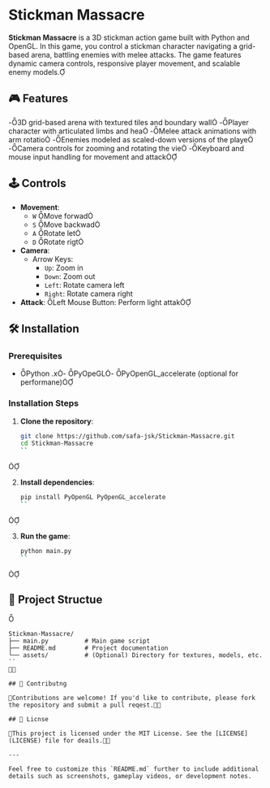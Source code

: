 # Stickman Massacre

**Stickman Massacre** is a 3D stickman action game built with Python and OpenGL. In this game, you control a stickman character navigating a grid-based arena, battling enemies with melee attacks. The game features dynamic camera controls, responsive player movement, and scalable enemy models.

## 🎮 Features

-3D grid-based arena with textured tiles and boundary wall
-Player character with articulated limbs and hea
-Melee attack animations with arm rotatio
-Enemies modeled as scaled-down versions of the playe
-Camera controls for zooming and rotating the vie
-Keyboard and mouse input handling for movement and attack

## 🕹️ Controls

- **Movement**:
  - `W` Move forwad
  - `S` Move backwad
  - `A` Rotate let
  - `D` Rotate rigt
- **Camera**:
  - Arrow Keys:
    - `Up`: Zoom in
    - `Down`: Zoom out
    - `Left`: Rotate camera left
    - `Right`: Rotate camera right
- **Attack**:
   Left Mouse Button: Perform light attak

## 🛠️ Installation

### Prerequisites
- Python .x- PyOpeGL- PyOpenGL_accelerate (optional for performane)

### Installation Steps

1. **Clone the repository**:

   ```bash
   git clone https://github.com/safa-jsk/Stickman-Massacre.git
   cd Stickman-Massacre
   ``


2. **Install dependencies**:

   ```bash
   pip install PyOpenGL PyOpenGL_accelerate
   ``


3. **Run the game**:

   ```bash
   python main.py
   ``


## 📁 Project Structue


```plaintext
Stickman-Massacre/
├── main.py          # Main game script
├── README.md        # Project documentation
└── assets/          # (Optional) Directory for textures, models, etc.
``


## 🤝 Contributng

Contributions are welcome! If you'd like to contribute, please fork the repository and submit a pull reqest.

## 📄 Licnse

This project is licensed under the MIT License. See the [LICENSE](LICENSE) file for deails.

---

Feel free to customize this `README.md` further to include additional details such as screenshots, gameplay videos, or development notes. 
